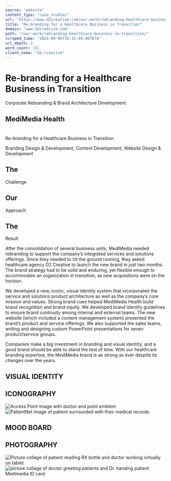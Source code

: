 ```yaml
---
source: "website"
content_type: "case_studies"
url: "https://www.d2creative.com/our-work/rebranding-healthcare-business-in-transition/"
title: "Re-branding for a Healthcare Business in Transition"
domain: "www.d2creative.com"
path: "/our-work/rebranding-healthcare-business-in-transition/"
scraped_time: "2025-09-06T16:15:44.907878"
url_depth: 2
word_count: 281
client_name: "d2-creative"
---
```


# Re-branding for a Healthcare Business in Transition

Corporate Rebranding & Brand Architecture Development

## MediMedia Health

#

Re-branding for a Healthcare Business in Transition

Branding Design & Development, Content Development, Website Design & Development

## The
Challenge

## Our
Approach

## The
Result

After the consolidation of several business units, MediMedia needed rebranding to support the company’s integrated services and solutions offerings. Since they needed to hit the ground running, they asked healthcare agency D2 Creative to launch the new brand in just two months. The brand strategy had to be solid and enduring, yet flexible enough to accommodate an organization in transition, as new acquisitions were on the horizon.

We developed a new, iconic, visual identity system that incorporated the service and solutions product architecture as well as the company’s core mission and values. Strong brand cues helped MediMedia Health build brand recognition and brand equity. We developed brand identity guidelines to ensure brand continuity among internal and external teams. The new website (which included a content management system) presented the brand’s product and service offerings. We also supported the sales teams, writing and designing custom PowerPoint presentations for seven product/service groups.

Companies make a big investment in branding and visual identity, and a good brand should be able to stand the test of time. With our healthcare branding expertise, the MediMedia brand is as strong as ever despite its changes over the years.

## VISUAL IDENTITY

## ICONOGRAPHY

![Access Point image with doctor and point emblem](https://www.d2creative.com/wp-content/uploads/2022/05/ico-mmh-accesspoint@2x.png) ![PatientNet image of patient surrounded with their medical records](https://www.d2creative.com/wp-content/uploads/2022/05/ico-mmh-patientnet@2x.png)

## MOOD BOARD

## PHOTOGRAPHY

![Picture collage of patient reading RX bottle and doctor working virtually on tablet](https://www.d2creative.com/wp-content/uploads/2022/05/mmh-mobile-photo-1@2x.png) ![picture collage of doctor greeting patients and Dr. handing patient Medimedia ID card](https://www.d2creative.com/wp-content/uploads/2022/05/mmh-mobile-photo-2@2x.png)